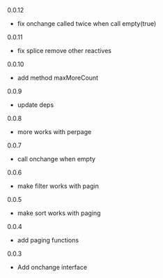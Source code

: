 0.0.12
* fix onchange called twice when call empty(true)

0.0.11
* fix splice remove other reactives

0.0.10
* add method maxMoreCount

0.0.9
* update deps

0.0.8
* more works with perpage

0.0.7
* call onchange when empty

0.0.6
* make filter works with pagin

0.0.5
* make sort works with paging

0.0.4
* add paging functions

0.0.3
* Add onchange interface
